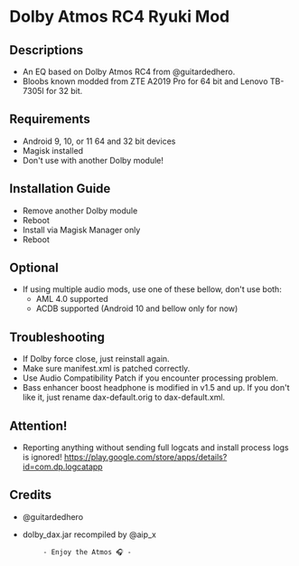 # Dolby Atmos RC4 Ryuki Mod

## Descriptions
- An EQ based on Dolby Atmos RC4 from @guitardedhero.
- Bloobs known modded from ZTE A2019 Pro for 64 bit and Lenovo TB-7305I for 32 bit.

## Requirements
- Android 9, 10, or 11 64 and 32 bit devices
- Magisk installed
- Don't use with another Dolby module!

## Installation Guide
- Remove another Dolby module
- Reboot
- Install via Magisk Manager only
- Reboot

## Optional
- If using multiple audio mods, use one of these bellow, don't use both:
  - AML 4.0 supported
  - ACDB supported (Android 10 and bellow only for now)

## Troubleshooting
- If Dolby force close, just reinstall again.
- Make sure manifest.xml is patched correctly.
- Use Audio Compatibility Patch if you encounter processing problem.
- Bass enhancer boost headphone is modified in v1.5 and up. If you don't like it, just rename dax-default.orig to dax-default.xml.

## Attention!
- Reporting anything without sending full logcats and install process logs is ignored!
https://play.google.com/store/apps/details?id=com.dp.logcatapp

## Credits
- @guitardedhero
- dolby_dax.jar recompiled by @aip_x

           - Enjoy the Atmos 🎧 -
